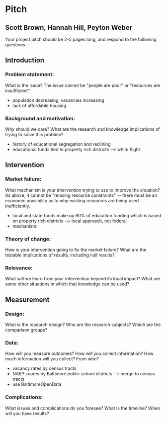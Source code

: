 # Pitch
## Scott Brown, Hannah Hill, Peyton Weber


Your project pitch should be 2-5 pages long, and respond to the following questions :
## Introduction


### Problem statement: 
What is the issue? The issue cannot be "people are poor" or "resources are insufficient".
- population decreasing, vacancies increasing
- lack of affordable housing

### Background and motivation: 
Why should we care? What are the research and knowledge implications of trying to solve this problem?
- history of educational segregation and redlining
- educational funds tied to property rich districts --> white flight


## Intervention
### Market failure: 
What mechanism is your intervention trying to use to improve the situation? As above, it cannot be "relaxing resource constraints" -- there must be an economic possibility as to why existing resources are being used inefficiently.
- local and state funds make up 90% of education funding which is based on property rich districts --> local approach, not federal
- mechanism: 


### Theory of change:
How is your intervention going to fix the market failure? What are the testable implications of results, including null results?


### Relevance: 
What will we learn from your intervention beyond its local impact? What are some other situations in which that knowledge can be used?


## Measurement
### Design:
What is the research design? Who are the research subjects? Which are the comparison groups?


### Data:
How will you measure outcomes? How will you collect information? How much information will you collect? From who?
- vacancy rates by census tracts
- NAEP scores by Baltimore public school districts --> merge to census tracts
- use BaltimoreOpenData


### Complications:
What issues and complications do you foresee? What is the timeline? When will you have results?
